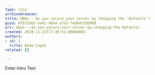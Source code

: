 ```yaml
---
type: rule
archivedreason: 
title: DBAs - Do you secure your server by changing the 'defaults'?
guid: df5f2ab5-bad1-4bb4-a753-7eb8dc53b089
uri: dbas---do-you-secure-your-server-by-changing-the-defaults
created: 2019-11-21T17:49:51.0000000Z
authors:
- id: 1
  title: Adam Cogan
related: []

---
```



Enter Intro Text
<br><excerpt class='endintro'></excerpt><br>



